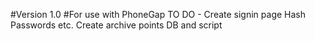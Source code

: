 #Version 1.0
#For use with PhoneGap
TO DO - 
    Create signin page
    Hash Passwords etc.
    Create archive points DB and script


